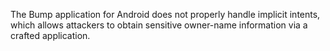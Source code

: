 The Bump application for Android does not properly handle implicit intents, which allows attackers to obtain sensitive owner-name information via a crafted application.